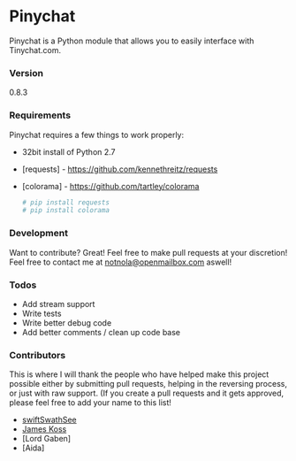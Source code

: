 # Pinychat

Pinychat is a Python module that allows you to easily interface with Tinychat.com. 

### Version
0.8.3

### Requirements 

Pinychat requires a few things to work properly:

* 32bit install of Python 2.7
* [requests] - https://github.com/kennethreitz/requests 
* [colorama] - https://github.com/tartley/colorama

    ```sh
    # pip install requests 
    # pip install colorama
    ```

### Development

Want to contribute? Great! Feel free to make pull requests at your discretion! Feel free to contact me at notnola@openmailbox.com aswell! 

### Todos

 - Add stream support
 - Write tests
 - Write better debug code
 - Add better comments / clean up code base

### Contributors
This is where I will thank the people who have helped make this project possible either by submitting pull requests, helping in the reversing process, or just with raw support. (If you create a pull requests and it gets approved, please feel free to add your name to this list!
- [swiftSwathSee](https://github.com/swiftSwathSee)
- [James Koss](http://www.jameskoss.com)
- [Lord Gaben]
- [Aida]
